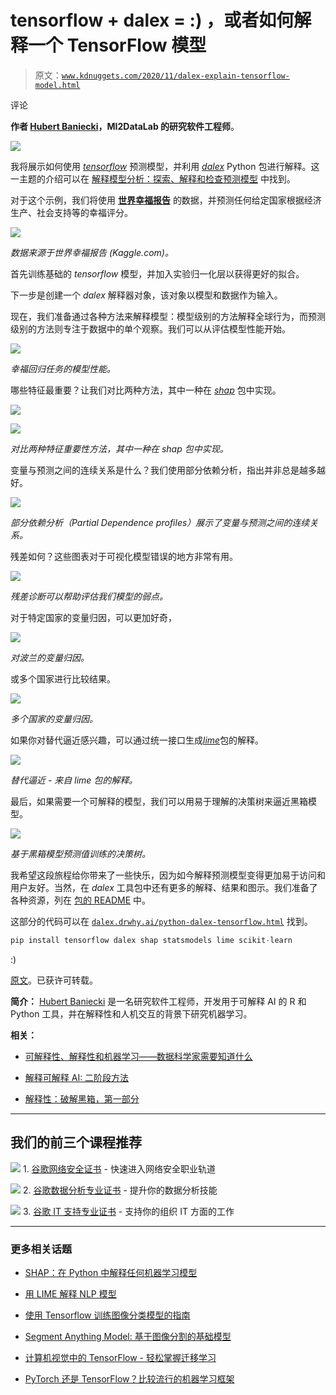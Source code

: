 # tensorflow + dalex = :) ，或者如何解释一个 TensorFlow 模型

> 原文：[`www.kdnuggets.com/2020/11/dalex-explain-tensorflow-model.html`](https://www.kdnuggets.com/2020/11/dalex-explain-tensorflow-model.html)

评论

**作者 [Hubert Baniecki](https://www.linkedin.com/in/hbaniecki/)，MI2DataLab 的研究软件工程师**。

![](img/4720771e886fb515e514fe95ea57e380.png)

我将展示如何使用 [*tensorflow*](https://github.com/tensorflow/tensorflow) 预测模型，并利用 [*dalex*](https://github.com/ModelOriented/DALEX) Python 包进行解释。这一主题的介绍可以在 [解释模型分析：探索、解释和检查预测模型](https://pbiecek.github.io/ema) 中找到。

对于这个示例，我们将使用 [**世界幸福报告**](https://www.kaggle.com/unsdsn/world-happiness) 的数据，并预测任何给定国家根据经济生产、社会支持等的幸福评分。

![](img/f28a71d8c49b7c64d571da44cba97e8c.png)

*数据来源于世界幸福报告 (Kaggle.com)。*

首先训练基础的 *tensorflow* 模型，并加入实验归一化层以获得更好的拟合。

下一步是创建一个 *dalex* 解释器对象，该对象以模型和数据作为输入。

现在，我们准备通过各种方法来解释模型：模型级别的方法解释全球行为，而预测级别的方法则专注于数据中的单个观察。我们可以从评估模型性能开始。

![](img/6b8924bd43808999533c296fb6caea3a.png)

*幸福回归任务的模型性能。*

哪些特征最重要？让我们对比两种方法，其中一种在 [*shap*](https://github.com/slundberg/shap) 包中实现。

![](img/d6d3af74cd16fd7e1cb794bbba6daf8a.png)

![](img/a32150ddef86516a92387691a5d94831.png)

*对比两种特征重要性方法，其中一种在 shap 包中实现。*

变量与预测之间的连续关系是什么？我们使用部分依赖分析，指出并非总是越多越好。

![](img/fbff01f8116061da3251c44267997e59.png)

*部分依赖分析（Partial Dependence profiles）展示了变量与预测之间的连续关系。*

残差如何？这些图表对于可视化模型错误的地方非常有用。

![](img/bd8ae98e8cefa28a4b4a13444268b7e7.png)

*残差诊断可以帮助评估我们模型的弱点。*

对于特定国家的变量归因，可以更加好奇，

![](img/27e0e02a57bfb992d481a4307c9e49dd.png)

*对波兰的变量归因。*

或多个国家进行比较结果。

![](img/6dfa9c5504e6d5eec65e85825d15b8bd.png)

*多个国家的变量归因。*

如果你对替代逼近感兴趣，可以通过统一接口生成[*lime*](https://github.com/marcotcr/lime)包的解释。

![](img/4061aa60bb17269089a03f2df22281c9.png)

*替代逼近 - 来自 lime 包的解释。*

最后，如果需要一个可解释的模型，我们可以用易于理解的决策树来逼近黑箱模型。

![](img/f3eb1731bad1471e3c60817c4fb64392.png)

*基于黑箱模型预测值训练的决策树。*

我希望这段旅程给你带来了一些快乐，因为如今解释预测模型变得更加易于访问和用户友好。当然，在 *dalex* 工具包中还有更多的解释、结果和图示。我们准备了各种资源，列在 [包的 README](https://github.com/ModelOriented/DALEX/tree/master/python/dalex) 中。

这部分的代码可以在 [`dalex.drwhy.ai/python-dalex-tensorflow.html`](https://dalex.drwhy.ai/python-dalex-tensorflow.html) 找到。

```py
pip install tensorflow dalex shap statsmodels lime scikit-learn

```

:)

[原文](https://medium.com/responsibleml/tensorflow-dalex-929ca520d3d9)。已获许可转载。

**简介：** [Hubert Baniecki](https://www.linkedin.com/in/hbaniecki/) 是一名研究软件工程师，开发用于可解释 AI 的 R 和 Python 工具，并在解释性和人机交互的背景下研究机器学习。

**相关：**

+   [可解释性、解释性和机器学习——数据科学家需要知道什么](https://www.kdnuggets.com/2020/11/interpretability-explainability-machine-learning.html)

+   [解释可解释 AI: 二阶段方法](https://www.kdnuggets.com/2020/10/explaining-explainable-ai.html)

+   [解释性：破解黑箱，第一部分](https://www.kdnuggets.com/2019/12/explainability-black-box-part1.html)

* * *

## 我们的前三个课程推荐

![](img/0244c01ba9267c002ef39d4907e0b8fb.png) 1\. [谷歌网络安全证书](https://www.kdnuggets.com/google-cybersecurity) - 快速进入网络安全职业轨道

![](img/e225c49c3c91745821c8c0368bf04711.png) 2\. [谷歌数据分析专业证书](https://www.kdnuggets.com/google-data-analytics) - 提升你的数据分析技能

![](img/0244c01ba9267c002ef39d4907e0b8fb.png) 3\. [谷歌 IT 支持专业证书](https://www.kdnuggets.com/google-itsupport) - 支持你的组织 IT 方面的工作

* * *

### 更多相关话题

+   [SHAP：在 Python 中解释任何机器学习模型](https://www.kdnuggets.com/2022/11/shap-explain-machine-learning-model-python.html)

+   [用 LIME 解释 NLP 模型](https://www.kdnuggets.com/2022/01/explain-nlp-models-lime.html)

+   [使用 Tensorflow 训练图像分类模型的指南](https://www.kdnuggets.com/2022/12/guide-train-image-classification-model-tensorflow.html)

+   [Segment Anything Model: 基于图像分割的基础模型](https://www.kdnuggets.com/2023/07/segment-anything-model-foundation-model-image-segmentation.html)

+   [计算机视觉中的 TensorFlow - 轻松掌握迁移学习](https://www.kdnuggets.com/2022/01/tensorflow-computer-vision-transfer-learning-made-easy.html)

+   [PyTorch 还是 TensorFlow？比较流行的机器学习框架](https://www.kdnuggets.com/2022/02/packt-pytorch-tensorflow-comparing-popular-machine-learning-frameworks.html)
